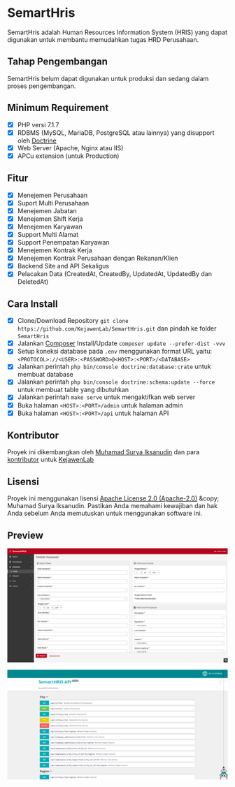 # SemartHris

SemartHris adalah Human Resources Information System (HRIS) yang dapat digunakan untuk membantu memudahkan tugas HRD Perusahaan.

## Tahap Pengembangan

SemartHris belum dapat digunakan untuk produksi dan sedang dalam proses pengembangan.

## Minimum Requirement

- [X] PHP versi 7.1.7
- [X] RDBMS (MySQL, MariaDB, PostgreSQL atau lainnya) yang disupport oleh [Doctrine](http://docs.doctrine-project.org/projects/doctrine-dbal/en/latest/reference/platforms.html)
- [X] Web Server (Apache, Nginx atau IIS)
- [X] APCu extension (untuk Production)

## Fitur

- [X] Menejemen Perusahaan
- [X] Suport Multi Perusahaan
- [X] Menejemen Jabatan
- [X] Menejemen Shift Kerja
- [X] Menejemen Karyawan
- [X] Support Multi Alamat
- [X] Support Penempatan Karyawan
- [X] Menejemen Kontrak Kerja
- [X] Menejemen Kontrak Perusahaan dengan Rekanan/Klien
- [X] Backend Site and API Sekaligus
- [X] Pelacakan Data (CreatedAt, CreatedBy, UpdatedAt, UpdatedBy dan DeletedAt)

## Cara Install

- [X] Clone/Download Repository `git clone https://github.com/KejawenLab/SemartHris.git` dan pindah ke folder `SemartHris`
- [X] Jalankan [Composer](https://getcomposer.org/download) Install/Update `composer update --prefer-dist -vvv`
- [X] Setup koneksi database pada `.env` menggunakan format URL yaitu: `<PROTOCOL>://<USER>:<PASSWORD>@<HOST>:<PORT>/<DATABASE>`
- [X] Jalankan perintah `php bin/console doctrine:database:crate` untuk membuat database
- [X] Jalankan perintah `php bin/console doctrine:schema:update --force` untuk membuat table yang dibutuhkan
- [X] Jalankan perintah `make serve` untuk mengaktifkan web server
- [X] Buka halaman `<HOST>:<PORT>/admin` untuk halaman admin
- [X] Buka halaman `<HOST>:<PORT>/api` untuk halaman API

## Kontributor

Proyek ini dikembangkan oleh [Muhamad Surya Iksanudin](https://github.com/ad3n) dan para [kontributor](https://github.com/KejawenLab/SemartHris/graphs/contributors)
untuk [KejawenLab](https://github.com/KejawenLab)

## Lisensi

Proyek ini menggunakan lisensi [Apache License 2.0 (Apache-2.0)](https://tldrlegal.com/license/apache-license-2.0-(apache-2.0)) &copy; Muhamad Surya Iksanudin. 
Pastikan Anda memahami kewajiban dan hak Anda sebelum Anda memutuskan untuk menggunakan software ini.

## Preview

![SemartHris Preview](preview.png)

![SemartHris API Preview](api-preview.png)
